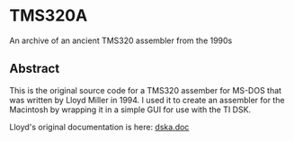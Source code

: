 # TMS320A
An archive of an ancient TMS320 assembler from the 1990s

## Abstract
This is the original source code for a TMS320 assember for MS-DOS that was written
by Lloyd Miller in 1994. I used it to create an assembler for the Macintosh by
wrapping it in a simple GUI for use with the TI DSK.

Lloyd's original documentation is here: [dska.doc](dska.doc)

